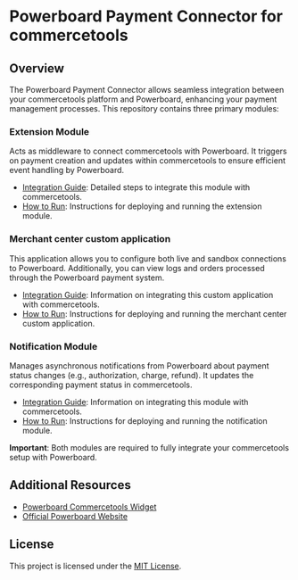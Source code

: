 # Powerboard Payment Connector for commercetools

## Overview

The Powerboard Payment Connector allows seamless integration between your commercetools platform and Powerboard, enhancing your payment management processes.  This repository contains three primary modules:

### Extension Module
Acts as middleware to connect commercetools with Powerboard. It triggers on payment creation and updates within commercetools to ensure efficient event handling by Powerboard.
- [Integration Guide](extension/docs/IntegrationGuide.md): Detailed steps to integrate this module with commercetools.
- [How to Run](extension/docs/HowToRun.md): Instructions for deploying and running the extension module.

### Merchant center custom application
This application allows you to configure both live and sandbox connections to Powerboard. Additionally, you can view logs and orders processed through the Powerboard payment system.
- [Integration Guide](merchant-center-custom-application/docs/IntegrationGuide.md): Information on integrating this custom application with commercetools.
- [How to Run](merchant-center-custom-application/docs/HowToRun.md): Instructions for deploying and running the merchant center custom application.

### Notification Module
Manages asynchronous notifications from Powerboard about payment status changes (e.g., authorization, charge, refund). It updates the corresponding payment status in commercetools.
- [Integration Guide](notification/docs/IntegrationGuide.md): Information on integrating this module with commercetools.
- [How to Run](notification/docs/HowToRun.md): Instructions for deploying and running the notification module.

**Important**: Both modules are required to fully integrate your commercetools setup with Powerboard.

## Additional Resources
- [Powerboard Commercetools Widget](https://github.com/CommBank-PowerBoard/powerboard-e-commerce-commercetools-npm)
- [Official Powerboard Website](https://www.commbank.com.au/)

## License
This project is licensed under the [MIT License](LICENSE).